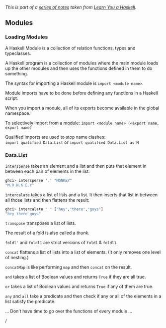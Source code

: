 
*This is part of a [series of notes](https://github.com/nating/cs-exams/blob/master/assets/notes/fourth-year/functional-programming/learn-you-a-haskell-notes/README.md) taken from [Learn You a Haskell](http://www.learnyouahaskell.com).*

## Modules

### Loading Modules

A Haskell Module is a collection of relation functions, types and typeclasses.

A Haskell program is a collection of modules where the main module loads up the other modules and then uses the functions defined in them to do something.

The syntax for importing a Haskell module is `import <module name>`.

Module imports have to be done before defining any functions in a Haskell script.

When you import a module, all of its exports become available in the global namespace.

To selectively import from a module: `import <module name> (<export name, export name)`

Qualified imports are used to stop name clashes:  
`import qualified Data.List` or `import qualified Data.List as M`

### Data.List

`intersperse` takes an element and a list and then puts that element in between each pair of elements in the list:  
```haskell  
ghci> intersperse '.' "MONKEY"  
"M.O.N.K.E.Y"  
```

`intercalate` takes a list of lists and a list. It then inserts that list in between all those lists and then flattens the result:  
```haskell  
ghci> intercalate " " ["hey","there","guys"]  
"hey there guys"
```

`transpose` transposes a list of lists.

The result of a fold is also called a *thunk*.

`foldl'` and `foldl1` are strict versions of `foldl` & `foldl1`.

`concat` flattens a list of lists into a list of elements. (It only removes one level of nesting.)

`concatMap` is like performing `map` and then `concat` on the result.

`and` takes a list of Boolean values and returns `True` if they are all true.

`or` takes a list of Boolean values and returns `True` if any of them are true.

`any` and `all` take a predicate and then check if any or all of the elements in a list satisfy the predicate.

... Don't have time to go over the functions of every module ...












































/
